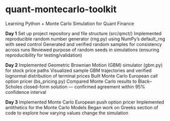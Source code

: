 # quant-montecarlo-toolkit
Learning Python + Monte Carlo Simulation for Quant Finance

**Day 1**
Set up project repository and file structure (src/qmct/)
Implemented reproducible random number generator (rng.py) using NumPy’s default_rng with seed control
Generated and verified random samples for consistency across runs
Reviewed purpose of random seeds in simulations (ensuring reproducibility for testing/validation)

**Day 2**
Implemented Geometric Brownian Motion (GBM) simulator (gbm.py) for stock price paths
Visualized sample GBM trajectories and verified lognormal distribution of terminal prices
Built Monte Carlo European call option pricer (bs_pricing.py)
Compared Monte Carlo results to Black–Scholes closed-form solution — confirmed agreement within 95% confidence interval

**Day 3**
Implemented Monte Carlo European push option pricer
Implemented antithetics for the Monte Carlo Models
Began work on Greeks section of code to explore how varying values change the simulation
